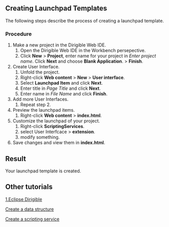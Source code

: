 ## Creating Launchpad Templates

The following steps describe the process of creating a launchpad template.

### Procedure
1. Make a new project in the Dirigible Web IDE.
   1. Open the Dirigible Web IDE in the Workbench persepective.
   2. Click **New** > **Project**, enter name for your project in *Enter project name*. Click **Next** and choose **Blank Application**. > **Finish**.
2. Create User Interface.
   1. Unfold the project.
   2. Right-click **Web content** > **New** > **User interface**.
   3. Select **Launchpad Item** and click **Next**.
   4. Enter title in *Page Title* and click **Next**.
   5.	Enter name in *File Name* and click **Finish**.
3. Add more User Interfaces.
   1. Repeat step 2.
4. Preview the launchpad items.
   1.  Right-click **Web content** > **index.html**.
5. Customize the launchpad of your project.
   1. Right-click **ScriptingServices**.
   2. select User Interfcace > **extension**.
   3. modify something.
6. Save changes and view them in **index.html**.

## Result
Your launchpad template is created.

## Other tutorials
[1.Eclipse Dirigible](1.Eclipse%20Dirigible.md)

[Create a data structure](CreateDataStructure.md)

[Create a scripting service](CreatingScriptingService.md)
